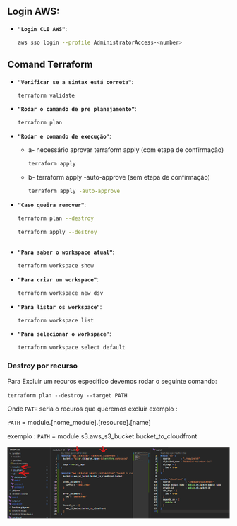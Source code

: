 

## Login AWS:

- **`"Login CLI AWS"`**: 
    ```bash
    aws sso login --profile AdministratorAccess-<number>
    ```


## Comand Terraform


- **`"Verificar se a sintax está correta"`**: 

    ```bash
    terraform validate
    ```

- **`"Rodar o camando de pre planejamento"`**: 

    ```bash
    terraform plan
    ```

- **`"Rodar e comando de execução"`**:

    - a- necessário aprovar terraform apply (com etapa de confirmação)

        ```bash
        terraform apply
        ```


    - b- terraform apply -auto-approve (sem etapa de confirmação)


        ```bash
        terraform apply -auto-approve 
        ```

- **`"Caso queira remover"`**:

    ```bash
    terraform plan --destroy
    ```

    ```bash
    terraform apply --destroy
    ```

```bash

```

- **`"Para saber o workspace atual"`**: 

    ```bash
    terraform workspace show
    ```

- **`"Para criar um workspace"`**: 

    ```bash
    terraform workspace new dsv
    ```

- **`"Para listar os workspace"`**: 

    ```bash
    terraform workspace list
    ```

- **`"Para selecionar o workspace"`**: 

    ```bash
    terraform workspace select default
    ```

### Destroy por recurso

Para Excluir um recuros especifico devemos rodar o seguinte comando:

`terraform plan --destroy --target PATH`

 Onde `PATH` seria o recuros que queremos excluir exemplo :

 `PATH` =  module.[nome_module].[resource].[name]

 exemplo : 
 `PATH` =  module.s3.aws_s3_bucket.bucket_to_cloudfront

 ![](image/example_destroy_target.png)